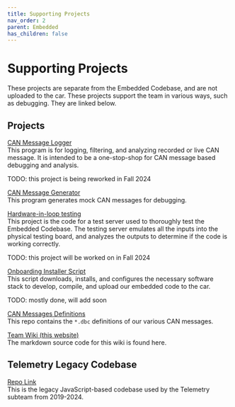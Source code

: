 ```yaml
---
title: Supporting Projects
nav_order: 2
parent: Embedded
has_children: false
---
```


# Supporting Projects

These projects are separate from the Embedded Codebase, and are not uploaded to the car. These projects support the team in various ways, such as debugging. They are linked below.

## Projects

[CAN Message Logger](https://github.com/solarcaratuva/CANMessageLogger) <br>
This program is for logging, filtering, and analyzing recorded or live CAN message. It is intended to be a one-stop-shop for CAN message based debugging and analysis.

TODO: this project is being reworked in Fall 2024

[CAN Message Generator](https://github.com/solarcaratuva/CAN-Message-Generator) <br>
This program generates mock CAN messages for debugging.

[Hardware-in-loop testing](https://github.com/solarcaratuva/HiL_Testing) <br>
This project is the code for a test server used to thoroughly test the Embedded Codebase. The testing server emulates all the inputs into the physical testing board, and analyzes the outputs to determine if the code is working correctly. 

TODO: this project will be worked on in Fall 2024

[Onboarding Installer Script]() <br>
This script downloads, installs, and configures the necessary software stack to develop, compile, and upload our embedded code to the car.

TODO: mostly done, will add soon

[CAN Messages Definitions](https://github.com/solarcaratuva/CAN-messages) <br>
This repo contains the `*.dbc` definitions of our various CAN messages.

[Team Wiki (this website)](https://github.com/solarcaratuva/solarcaratuva.github.io) <br>
The markdown source code for this wiki is found here. 

## Telemetry Legacy Codebase
[Repo Link](https://github.com/solarcaratuva/Telemetry) <br>
This is the legacy JavaScript-based codebase used by the Telemetry subteam from 2019-2024.
